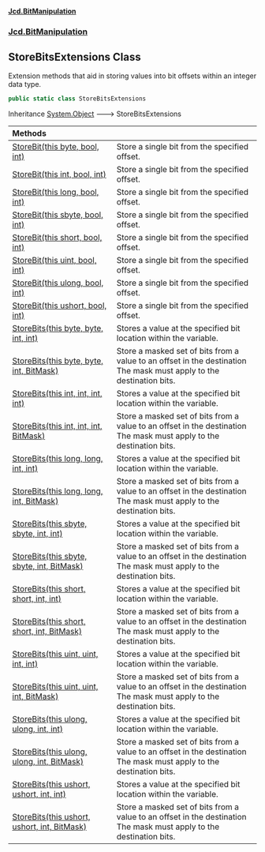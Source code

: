 #### [Jcd.BitManipulation](index.md 'index')
### [Jcd.BitManipulation](Jcd.BitManipulation.md 'Jcd.BitManipulation')

## StoreBitsExtensions Class

Extension methods that aid in storing values into bit offsets within an integer data type.

```csharp
public static class StoreBitsExtensions
```

Inheritance [System.Object](https://docs.microsoft.com/en-us/dotnet/api/System.Object 'System.Object') &#129106; StoreBitsExtensions

| Methods | |
| :--- | :--- |
| [StoreBit(this byte, bool, int)](Jcd.BitManipulation.StoreBitsExtensions.StoreBit(thisbyte,bool,int).md 'Jcd.BitManipulation.StoreBitsExtensions.StoreBit(this byte, bool, int)') | Store a single bit from the specified offset. |
| [StoreBit(this int, bool, int)](Jcd.BitManipulation.StoreBitsExtensions.StoreBit(thisint,bool,int).md 'Jcd.BitManipulation.StoreBitsExtensions.StoreBit(this int, bool, int)') | Store a single bit from the specified offset. |
| [StoreBit(this long, bool, int)](Jcd.BitManipulation.StoreBitsExtensions.StoreBit(thislong,bool,int).md 'Jcd.BitManipulation.StoreBitsExtensions.StoreBit(this long, bool, int)') | Store a single bit from the specified offset. |
| [StoreBit(this sbyte, bool, int)](Jcd.BitManipulation.StoreBitsExtensions.StoreBit(thissbyte,bool,int).md 'Jcd.BitManipulation.StoreBitsExtensions.StoreBit(this sbyte, bool, int)') | Store a single bit from the specified offset. |
| [StoreBit(this short, bool, int)](Jcd.BitManipulation.StoreBitsExtensions.StoreBit(thisshort,bool,int).md 'Jcd.BitManipulation.StoreBitsExtensions.StoreBit(this short, bool, int)') | Store a single bit from the specified offset. |
| [StoreBit(this uint, bool, int)](Jcd.BitManipulation.StoreBitsExtensions.StoreBit(thisuint,bool,int).md 'Jcd.BitManipulation.StoreBitsExtensions.StoreBit(this uint, bool, int)') | Store a single bit from the specified offset. |
| [StoreBit(this ulong, bool, int)](Jcd.BitManipulation.StoreBitsExtensions.StoreBit(thisulong,bool,int).md 'Jcd.BitManipulation.StoreBitsExtensions.StoreBit(this ulong, bool, int)') | Store a single bit from the specified offset. |
| [StoreBit(this ushort, bool, int)](Jcd.BitManipulation.StoreBitsExtensions.StoreBit(thisushort,bool,int).md 'Jcd.BitManipulation.StoreBitsExtensions.StoreBit(this ushort, bool, int)') | Store a single bit from the specified offset. |
| [StoreBits(this byte, byte, int, int)](Jcd.BitManipulation.StoreBitsExtensions.StoreBits(thisbyte,byte,int,int).md 'Jcd.BitManipulation.StoreBitsExtensions.StoreBits(this byte, byte, int, int)') | Stores a value at the specified bit location within the variable. |
| [StoreBits(this byte, byte, int, BitMask)](Jcd.BitManipulation.StoreBitsExtensions.StoreBits(thisbyte,byte,int,Jcd.BitManipulation.BitIndexers.BitMask).md 'Jcd.BitManipulation.StoreBitsExtensions.StoreBits(this byte, byte, int, Jcd.BitManipulation.BitIndexers.BitMask)') | Store a masked set of bits from a value to an offset in the destination<br/>The mask must apply to the destination bits. |
| [StoreBits(this int, int, int, int)](Jcd.BitManipulation.StoreBitsExtensions.StoreBits(thisint,int,int,int).md 'Jcd.BitManipulation.StoreBitsExtensions.StoreBits(this int, int, int, int)') | Stores a value at the specified bit location within the variable. |
| [StoreBits(this int, int, int, BitMask)](Jcd.BitManipulation.StoreBitsExtensions.StoreBits(thisint,int,int,Jcd.BitManipulation.BitIndexers.BitMask).md 'Jcd.BitManipulation.StoreBitsExtensions.StoreBits(this int, int, int, Jcd.BitManipulation.BitIndexers.BitMask)') | Store a masked set of bits from a value to an offset in the destination<br/>The mask must apply to the destination bits. |
| [StoreBits(this long, long, int, int)](Jcd.BitManipulation.StoreBitsExtensions.StoreBits(thislong,long,int,int).md 'Jcd.BitManipulation.StoreBitsExtensions.StoreBits(this long, long, int, int)') | Stores a value at the specified bit location within the variable. |
| [StoreBits(this long, long, int, BitMask)](Jcd.BitManipulation.StoreBitsExtensions.StoreBits(thislong,long,int,Jcd.BitManipulation.BitIndexers.BitMask).md 'Jcd.BitManipulation.StoreBitsExtensions.StoreBits(this long, long, int, Jcd.BitManipulation.BitIndexers.BitMask)') | Store a masked set of bits from a value to an offset in the destination<br/>The mask must apply to the destination bits. |
| [StoreBits(this sbyte, sbyte, int, int)](Jcd.BitManipulation.StoreBitsExtensions.StoreBits(thissbyte,sbyte,int,int).md 'Jcd.BitManipulation.StoreBitsExtensions.StoreBits(this sbyte, sbyte, int, int)') | Stores a value at the specified bit location within the variable. |
| [StoreBits(this sbyte, sbyte, int, BitMask)](Jcd.BitManipulation.StoreBitsExtensions.StoreBits(thissbyte,sbyte,int,Jcd.BitManipulation.BitIndexers.BitMask).md 'Jcd.BitManipulation.StoreBitsExtensions.StoreBits(this sbyte, sbyte, int, Jcd.BitManipulation.BitIndexers.BitMask)') | Store a masked set of bits from a value to an offset in the destination<br/>The mask must apply to the destination bits. |
| [StoreBits(this short, short, int, int)](Jcd.BitManipulation.StoreBitsExtensions.StoreBits(thisshort,short,int,int).md 'Jcd.BitManipulation.StoreBitsExtensions.StoreBits(this short, short, int, int)') | Stores a value at the specified bit location within the variable. |
| [StoreBits(this short, short, int, BitMask)](Jcd.BitManipulation.StoreBitsExtensions.StoreBits(thisshort,short,int,Jcd.BitManipulation.BitIndexers.BitMask).md 'Jcd.BitManipulation.StoreBitsExtensions.StoreBits(this short, short, int, Jcd.BitManipulation.BitIndexers.BitMask)') | Store a masked set of bits from a value to an offset in the destination<br/>The mask must apply to the destination bits. |
| [StoreBits(this uint, uint, int, int)](Jcd.BitManipulation.StoreBitsExtensions.StoreBits(thisuint,uint,int,int).md 'Jcd.BitManipulation.StoreBitsExtensions.StoreBits(this uint, uint, int, int)') | Stores a value at the specified bit location within the variable. |
| [StoreBits(this uint, uint, int, BitMask)](Jcd.BitManipulation.StoreBitsExtensions.StoreBits(thisuint,uint,int,Jcd.BitManipulation.BitIndexers.BitMask).md 'Jcd.BitManipulation.StoreBitsExtensions.StoreBits(this uint, uint, int, Jcd.BitManipulation.BitIndexers.BitMask)') | Store a masked set of bits from a value to an offset in the destination<br/>The mask must apply to the destination bits. |
| [StoreBits(this ulong, ulong, int, int)](Jcd.BitManipulation.StoreBitsExtensions.StoreBits(thisulong,ulong,int,int).md 'Jcd.BitManipulation.StoreBitsExtensions.StoreBits(this ulong, ulong, int, int)') | Stores a value at the specified bit location within the variable. |
| [StoreBits(this ulong, ulong, int, BitMask)](Jcd.BitManipulation.StoreBitsExtensions.StoreBits(thisulong,ulong,int,Jcd.BitManipulation.BitIndexers.BitMask).md 'Jcd.BitManipulation.StoreBitsExtensions.StoreBits(this ulong, ulong, int, Jcd.BitManipulation.BitIndexers.BitMask)') | Store a masked set of bits from a value to an offset in the destination<br/>The mask must apply to the destination bits. |
| [StoreBits(this ushort, ushort, int, int)](Jcd.BitManipulation.StoreBitsExtensions.StoreBits(thisushort,ushort,int,int).md 'Jcd.BitManipulation.StoreBitsExtensions.StoreBits(this ushort, ushort, int, int)') | Stores a value at the specified bit location within the variable. |
| [StoreBits(this ushort, ushort, int, BitMask)](Jcd.BitManipulation.StoreBitsExtensions.StoreBits(thisushort,ushort,int,Jcd.BitManipulation.BitIndexers.BitMask).md 'Jcd.BitManipulation.StoreBitsExtensions.StoreBits(this ushort, ushort, int, Jcd.BitManipulation.BitIndexers.BitMask)') | Store a masked set of bits from a value to an offset in the destination<br/>The mask must apply to the destination bits. |

